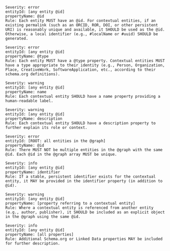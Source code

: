     Severity: error
    entityId: [any entity @id]
    propertyName: @id
    Rule: Each entity MUST have an @id. For contextual entities, if an existing permalink (such as an ORCID, ROR, DOI, or other persistent URI) is reasonably unique and available, it SHOULD be used as the @id. Otherwise, a local identifier (e.g., #localName or #uuid) SHOULD be generated.

    Severity: error
    entityId: [any entity @id]
    propertyName: @type
    Rule: Each entity MUST have a @type property. Contextual entities MUST have a type appropriate to their identity (e.g., Person, Organization, Place, CreativeWork, SoftwareApplication, etc., according to their schema.org definitions).

    Severity: warning
    entityId: [any entity @id]
    propertyName: name
    Rule: Each contextual entity SHOULD have a name property providing a human-readable label.

    Severity: warning
    entityId: [any entity @id]
    propertyName: description
    Rule: Each contextual entity SHOULD have a description property to further explain its role or context.

    Severity: error
    entityId: [ROOT: all entities in the @graph]
    propertyName: @id
    Rule: There MUST NOT be multiple entities in the @graph with the same @id. Each @id in the @graph array MUST be unique.

    Severity: info
    entityId: [any entity @id]
    propertyName: identifier
    Rule: If a stable, persistent identifier exists for the contextual entity, it MAY be provided in the identifier property (in addition to @id).

    Severity: warning
    entityId: [any entity @id]
    propertyName: [property referring to a contextual entity]
    Rule: Where a contextual entity is referenced from another entity (e.g., author, publisher), it SHOULD be included as an explicit object in the @graph using the same @id.

    Severity: info
    entityId: [any entity @id]
    propertyName: [all properties]
    Rule: Additional Schema.org or Linked Data properties MAY be included for further description.
